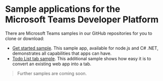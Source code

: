 ﻿# Sample applications for the Microsoft Teams Developer Platform

There are Microsoft Teams samples in our GitHub repositories for you to clone or download:

* [Get started sample](https://github.com/OfficeDev/microsoft-teams-sample-get-started).  This sample app, available for node.js and C# .NET, demonstrates all capabilities that apps can have.
* [Todo List tab sample](https://github.com/OfficeDev/microsoft-teams-sample-todo).  This additional sample shows how easy it is to convert an existing web app into a tab.

>Further samples are coming soon.

